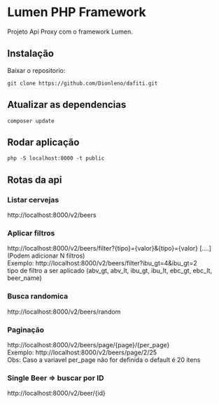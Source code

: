 # Lumen PHP Framework

Projeto Api Proxy com o framework Lumen.

## Instalação

Baixar o repositorio:
```
git clone https://github.com/Dionleno/dafiti.git
```

## Atualizar as dependencias
```
composer update
```

## Rodar aplicação
```
php -S localhost:8000 -t public
```

## Rotas da api

 ### Listar cervejas
 http://localhost:8000/v2/beers
 
 ### Aplicar filtros
 http://localhost:8000/v2/beers/filter?{tipo}={valor}&{tipo}={valor} [....] (Podem adicionar N filtros) <br>
 Exemplo: http://localhost:8000/v2/beers/filter?ibu_gt=4&ibu_gt=2 <br>
 tipo de filtro a ser aplicado (abv_gt, abv_lt, ibu_gt, ibu_lt, ebc_gt, ebc_lt, beer_name)
 
 ### Busca randomica
 http://localhost:8000/v2/beers/random
 
 ### Paginação
 http://localhost:8000/v2/beers/page/{page}/{per_page} <br>
 Exemplo: http://localhost:8000/v2/beers/page/2/25 <br>
 Obs: Caso a variavel per_page não for definida o default é 20 itens
 
 ### Single Beer => buscar por ID
 http://localhost:8000/v2/beer/{id}
 
 
 
